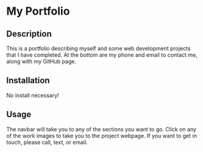 # My Portfolio

## Description

This is a portfolio describing myself and some web development projects that I have completed.
At the bottom are my phone and email to contact me, along with my GitHub page.

<!-- ![alt text](C:\Users\cmpsy\bootcamp\CJM-Portfolio\assets\images\Webpage Screenshot.png) -->

## Installation

No install necessary!

## Usage

The navbar will take you to any of the sections you want to go.
Click on any of the work images to take you to the project webpage.
If you want to get in touch, please call, text, or email.
